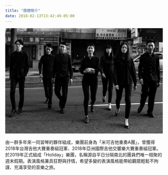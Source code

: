 ```yaml
---
title: "團體簡介"
date: 2018-02-13T13:42:49-05:00
---
```


![](./group.jpg)

由一群多年來一同習琴的夥伴組成，樂團前身為「米可吉他重奏A團」，曾獲得2018年台灣吉他大賽重奏組冠軍、2018年亞洲國際吉他交響樂大賽重奏組冠軍。
於2019年正式組成「Holiday」樂團，名稱源自平日分隔南北的團員們唯一相聚的週末假期。表演風格兼具狂野與抒情，希望多變的表演風格能帶給觀眾輕鬆不拘謹、充滿享受的音樂之旅。